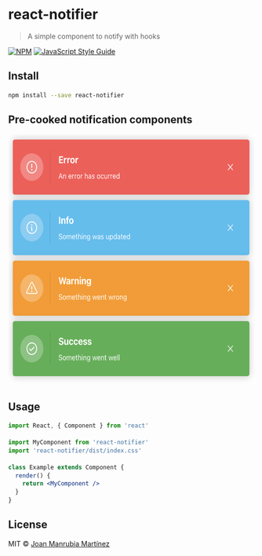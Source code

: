 # react-notifier

> A simple component to notify with hooks

[![NPM](https://img.shields.io/npm/v/react-notifier.svg)](https://www.npmjs.com/package/react-notifier) [![JavaScript Style Guide](https://img.shields.io/badge/code_style-standard-brightgreen.svg)](https://standardjs.com)

## Install

```bash
npm install --save react-notifier
```

## Pre-cooked notification components

<img src="https://raw.githubusercontent.com/jmanrumartinez/react-notifier/master/statics/notification_components_example.png" alt="Precooked notification component" width="600" height="510" />

## Usage

```jsx
import React, { Component } from 'react'

import MyComponent from 'react-notifier'
import 'react-notifier/dist/index.css'

class Example extends Component {
  render() {
    return <MyComponent />
  }
}
```

## License

MIT © [Joan Manrubia Martínez](https://github.com/jmanrumartinez)
